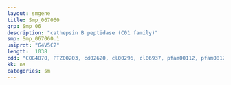 ```yaml
---
layout: smgene
title: Smp_067060
grp: Smp_06
description: "cathepsin B peptidase (C01 family)"
smp: Smp_067060.1
uniprot: "G4V5C2"
length:  1038
cdd: "COG4870, PTZ00203, cd02620, cl00296, cl06937, pfam00112, pfam08127, smart00645"
kk: ns
categories: sm
---
```

